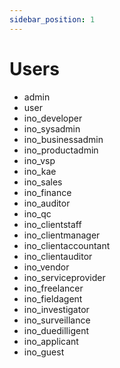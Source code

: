 ```yaml
---
sidebar_position: 1
---
```


# Users

- admin
- user
- ino_developer
- ino_sysadmin
- ino_businessadmin
- ino_productadmin
- ino_vsp
- ino_kae
- ino_sales
- ino_finance
- ino_auditor
- ino_qc
- ino_clientstaff
- ino_clientmanager
- ino_clientaccountant
- ino_clientauditor
- ino_vendor
- ino_serviceprovider
- ino_freelancer
- ino_fieldagent
- ino_investigator
- ino_surveillance
- ino_duedilligent
- ino_applicant
- ino_guest
